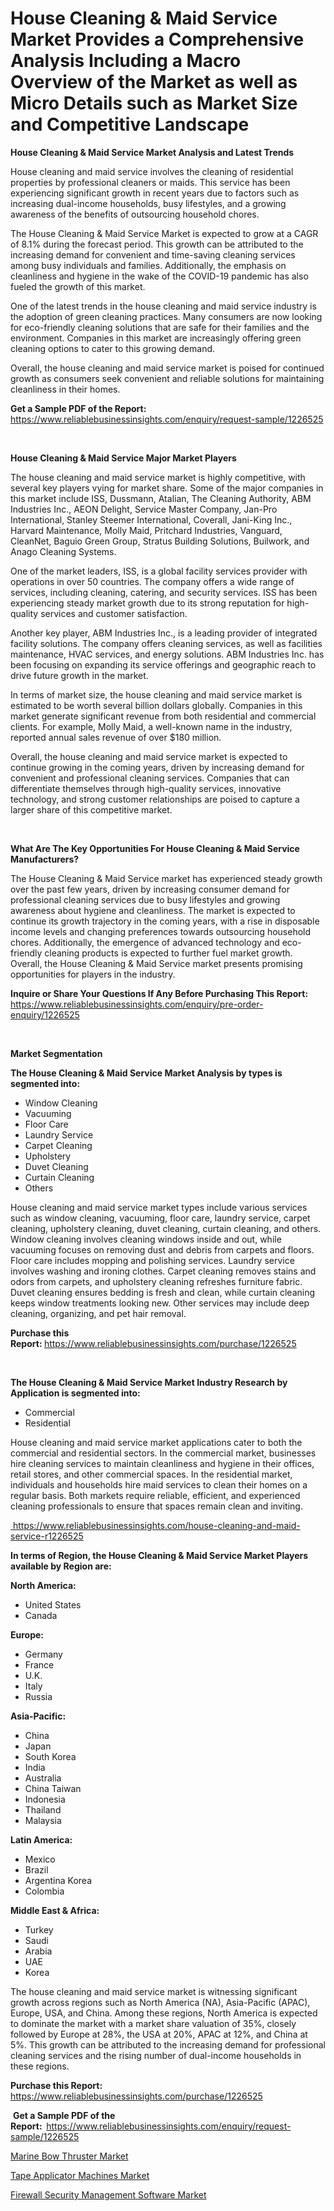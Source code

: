 <p><h1>House Cleaning & Maid Service Market Provides a Comprehensive Analysis Including a Macro Overview of the Market as well as Micro Details such as Market Size and Competitive Landscape</h1></p><p><strong>House Cleaning & Maid Service Market Analysis and Latest Trends</strong></p>
<p><p>House cleaning and maid service involves the cleaning of residential properties by professional cleaners or maids. This service has been experiencing significant growth in recent years due to factors such as increasing dual-income households, busy lifestyles, and a growing awareness of the benefits of outsourcing household chores.</p><p>The House Cleaning & Maid Service Market is expected to grow at a CAGR of 8.1% during the forecast period. This growth can be attributed to the increasing demand for convenient and time-saving cleaning services among busy individuals and families. Additionally, the emphasis on cleanliness and hygiene in the wake of the COVID-19 pandemic has also fueled the growth of this market.</p><p>One of the latest trends in the house cleaning and maid service industry is the adoption of green cleaning practices. Many consumers are now looking for eco-friendly cleaning solutions that are safe for their families and the environment. Companies in this market are increasingly offering green cleaning options to cater to this growing demand.</p><p>Overall, the house cleaning and maid service market is poised for continued growth as consumers seek convenient and reliable solutions for maintaining cleanliness in their homes.</p></p>
<p><strong>Get a Sample PDF of the Report:&nbsp;</strong> <a href="https://www.reliablebusinessinsights.com/enquiry/request-sample/1226525">https://www.reliablebusinessinsights.com/enquiry/request-sample/1226525</a></p>
<p>&nbsp;</p>
<p><strong>House Cleaning & Maid Service Major Market Players</strong></p>
<p><p>The house cleaning and maid service market is highly competitive, with several key players vying for market share. Some of the major companies in this market include ISS, Dussmann, Atalian, The Cleaning Authority, ABM Industries Inc., AEON Delight, Service Master Company, Jan-Pro International, Stanley Steemer International, Coverall, Jani-King Inc., Harvard Maintenance, Molly Maid, Pritchard Industries, Vanguard, CleanNet, Baguio Green Group, Stratus Building Solutions, Builwork, and Anago Cleaning Systems.</p><p>One of the market leaders, ISS, is a global facility services provider with operations in over 50 countries. The company offers a wide range of services, including cleaning, catering, and security services. ISS has been experiencing steady market growth due to its strong reputation for high-quality services and customer satisfaction.</p><p>Another key player, ABM Industries Inc., is a leading provider of integrated facility solutions. The company offers cleaning services, as well as facilities maintenance, HVAC services, and energy solutions. ABM Industries Inc. has been focusing on expanding its service offerings and geographic reach to drive future growth in the market.</p><p>In terms of market size, the house cleaning and maid service market is estimated to be worth several billion dollars globally. Companies in this market generate significant revenue from both residential and commercial clients. For example, Molly Maid, a well-known name in the industry, reported annual sales revenue of over $180 million.</p><p>Overall, the house cleaning and maid service market is expected to continue growing in the coming years, driven by increasing demand for convenient and professional cleaning services. Companies that can differentiate themselves through high-quality services, innovative technology, and strong customer relationships are poised to capture a larger share of this competitive market.</p></p>
<p>&nbsp;</p>
<p><strong>What Are The Key Opportunities For House Cleaning & Maid Service Manufacturers?</strong></p>
<p><p>The House Cleaning & Maid Service market has experienced steady growth over the past few years, driven by increasing consumer demand for professional cleaning services due to busy lifestyles and growing awareness about hygiene and cleanliness. The market is expected to continue its growth trajectory in the coming years, with a rise in disposable income levels and changing preferences towards outsourcing household chores. Additionally, the emergence of advanced technology and eco-friendly cleaning products is expected to further fuel market growth. Overall, the House Cleaning & Maid Service market presents promising opportunities for players in the industry.</p></p>
<p><strong>Inquire or Share Your Questions If Any Before Purchasing This Report:</strong> <a href="https://www.reliablebusinessinsights.com/enquiry/pre-order-enquiry/1226525">https://www.reliablebusinessinsights.com/enquiry/pre-order-enquiry/1226525</a></p>
<p>&nbsp;</p>
<p><strong>Market Segmentation</strong></p>
<p><strong>The House Cleaning & Maid Service Market Analysis by types is segmented into:</strong></p>
<p><ul><li>Window Cleaning</li><li>Vacuuming</li><li>Floor Care</li><li>Laundry Service</li><li>Carpet Cleaning</li><li>Upholstery</li><li>Duvet Cleaning</li><li>Curtain Cleaning</li><li>Others</li></ul></p>
<p><p>House cleaning and maid service market types include various services such as window cleaning, vacuuming, floor care, laundry service, carpet cleaning, upholstery cleaning, duvet cleaning, curtain cleaning, and others. Window cleaning involves cleaning windows inside and out, while vacuuming focuses on removing dust and debris from carpets and floors. Floor care includes mopping and polishing services. Laundry service involves washing and ironing clothes. Carpet cleaning removes stains and odors from carpets, and upholstery cleaning refreshes furniture fabric. Duvet cleaning ensures bedding is fresh and clean, while curtain cleaning keeps window treatments looking new. Other services may include deep cleaning, organizing, and pet hair removal.</p></p>
<p><strong>Purchase this Report:&nbsp;</strong><a href="https://www.reliablebusinessinsights.com/purchase/1226525">https://www.reliablebusinessinsights.com/purchase/1226525</a></p>
<p>&nbsp;</p>
<p><strong>The House Cleaning & Maid Service Market Industry Research by Application is segmented into:</strong></p>
<p><ul><li>Commercial</li><li>Residential</li></ul></p>
<p><p>House cleaning and maid service market applications cater to both the commercial and residential sectors. In the commercial market, businesses hire cleaning services to maintain cleanliness and hygiene in their offices, retail stores, and other commercial spaces. In the residential market, individuals and households hire maid services to clean their homes on a regular basis. Both markets require reliable, efficient, and experienced cleaning professionals to ensure that spaces remain clean and inviting.</p></p>
<p><a href="https://www.reliablebusinessinsights.com/house-cleaning-and-maid-service-r1226525">&nbsp;https://www.reliablebusinessinsights.com/house-cleaning-and-maid-service-r1226525</a></p>
<p><strong>In terms of Region, the House Cleaning & Maid Service Market Players available by Region are:</strong></p>
<p>
    <p> <strong> North America: </strong>
        <ul>
            <li>United States</li>
            <li>Canada</li>
        </ul>
        </p> 
    <p> <strong> Europe: </strong>
        <ul>
            <li>Germany</li>
            <li>France</li>
            <li>U.K.</li>
            <li>Italy</li>
            <li>Russia</li>
        </ul>
        </p> 
    <p> <strong> Asia-Pacific: </strong>
        <ul>
            <li>China</li>
            <li>Japan</li>
            <li>South Korea</li>
            <li>India</li>
            <li>Australia</li>
            <li>China Taiwan</li>
            <li>Indonesia</li>
            <li>Thailand</li>
            <li>Malaysia</li>
        </ul>
        </p> 
    <p> <strong> Latin America: </strong>
        <ul>
            <li>Mexico</li>
            <li>Brazil</li>
            <li>Argentina Korea</li>
            <li>Colombia</li>
        </ul>
        </p> 
    <p> <strong> Middle East & Africa: </strong>
        <ul>
            <li>Turkey</li>
            <li>Saudi</li>
            <li>Arabia</li>
            <li>UAE</li>
            <li>Korea</li>
        </ul>
    </p>
    </p>
<p><p>The house cleaning and maid service market is witnessing significant growth across regions such as North America (NA), Asia-Pacific (APAC), Europe, USA, and China. Among these regions, North America is expected to dominate the market with a market share valuation of 35%, closely followed by Europe at 28%, the USA at 20%, APAC at 12%, and China at 5%. This growth can be attributed to the increasing demand for professional cleaning services and the rising number of dual-income households in these regions.</p></p>
<p><strong>Purchase this Report: </strong><a href="https://www.reliablebusinessinsights.com/purchase/1226525">https://www.reliablebusinessinsights.com/purchase/1226525</a></p>
<p>&nbsp;<strong>Get a Sample PDF of the Report:&nbsp;&nbsp;</strong><a href="https://www.reliablebusinessinsights.com/enquiry/request-sample/1226525">https://www.reliablebusinessinsights.com/enquiry/request-sample/1226525</a></p>
<p><strong></strong></p>
<p><p><a href="https://medium.com/@m.muhlisin.sin_83756/analyzing-marine-bow-thruster-market-dynamics-and-growth-drivers-and-forecasted-for-period-from-4e7c5e298531">Marine Bow Thruster Market</a></p><p><a href="https://medium.com/@joshavis90/global-tape-applicator-machines-market-focus-on-product-type-automatic-type-semi-automatic-f9f3fc25121a">Tape Applicator Machines Market</a></p><p><a href="https://medium.com/@rasauncoleman20/global-firewall-security-management-software-market-focus-on-product-type-c8999a458696">Firewall Security Management Software Market</a></p></p>